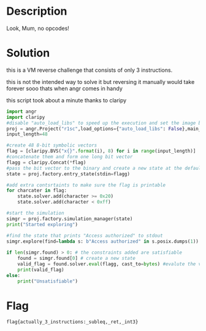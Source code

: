 # Description 
Look, Mum, no opcodes!

# Solution
this is a VM reverse challenge that consists of only 3 instructions.

this is not the intended way to solve it but reversing it manually would take forever sooo thats when angr comes in handy

this script took about a minute thanks to claripy

```py
import angr
import claripy
#disable "auto_load_libs" to speed up the execution and set the image base to 0 to use offsets instead of addresses in the script
proj = angr.Project("r1sc",load_options={"auto_load_libs": False},main_opts={"base_addr": 0})
input_length=48 

#create 48 8-bit symbolic vectors 
flag = [claripy.BVS("x{}".format(i), 8) for i in range(input_length)] 
#concatenate them and form one long bit vector 
flagg = claripy.Concat(*flag)
#pass the bit vector to the binary and create a new state at the default entry point of the program
state = proj.factory.entry_state(stdin=flagg)

#add extra contsrtaints to make sure the flag is printable
for charcater in flag:
    state.solver.add(character >= 0x20)
    state.solver.add(character < 0xff)

#start the simulation
simgr = proj.factory.simulation_manager(state)
print("Started exploring")

#find the state that prints "Access authorized" to stdout
simgr.explore(find=lambda s: b"Access authorized" in s.posix.dumps(1))
 
if len(simgr.found) > 0: # the constraints added are satisfiable 
    found = simgr.found[0] # create a new state 
    valid_flag = found.solver.eval(flagg, cast_to=bytes) #evalute the value of the symbolic bit vector 'flagg'
    print(valid_flag)
else: 
    print("Unsatisfiable")
```

# Flag
``` flag{actually_3_instructions:_subleq,_ret,_int3} ```
